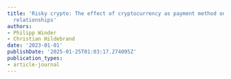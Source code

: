 ```yaml
---
title: 'Risky crypto: The effect of cryptocurrency as payment method on trust in consumer-firm
  relationships'
authors:
- Philipp Winder
- Christian Hildebrand
date: '2023-01-01'
publishDate: '2025-01-25T01:03:17.274095Z'
publication_types:
- article-journal
---
```

